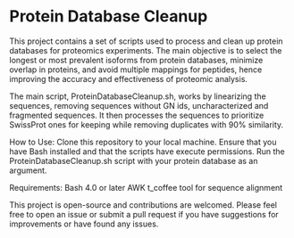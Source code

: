 # Protein Database Cleanup

This project contains a set of scripts used to process and clean up protein databases for proteomics experiments. The main objective is to select the longest or most prevalent isoforms from protein databases, minimize overlap in proteins, and avoid multiple mappings for peptides, hence improving the accuracy and effectiveness of proteomic analysis.

The main script, ProteinDatabaseCleanup.sh, works by linearizing the sequences, removing sequences without GN ids, uncharacterized and fragmented sequences. It then processes the sequences to prioritize SwissProt ones for keeping while removing duplicates with 90% similarity.

How to Use:
    Clone this repository to your local machine.
    Ensure that you have Bash installed and that the scripts have execute permissions.
    Run the ProteinDatabaseCleanup.sh script with your protein database as an argument.

Requirements:
    Bash 4.0 or later
    AWK
    t_coffee tool for sequence alignment

This project is open-source and contributions are welcomed. Please feel free to open an issue or submit a pull request if you have suggestions for improvements or have found any issues.
